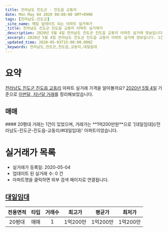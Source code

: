 ```yaml
---
title: 전라남도 진도군 - 진도읍 교동리
date: Mon May 04 2020 00:00:00 GMT+0900
tags: [전라남도-진도군]
_site_name: 매일 업데이트 되는 아파트 실거래가
_title: 전라남도 진도군 진도읍 교동리 아파트 실거래가
_description: 2020년 5월 4일 전라남도 진도군 진도읍 교동리 아파트 실거래 정보입니다. 1건 아파트 정보가 있습니다.
_excerpt: 2020년 5월 4일 전라남도 진도군 진도읍 교동리 아파트 실거래 정보입니다. 1건 아파트 정보가 있습니다.
_updated_time: 2020-05-03T15:00:00.000Z
_keywords: 전라남도,진도군,진도읍,교동리,대일임대
---
```





# 요약
<ins>전라남도 진도군 진도읍 교동리</ins> 아파트 실거래 가격을 알아볼까요? <ins>2020년 5월 4일</ins> 기준으로 <ins>이번달, 지난달 거래</ins>를 정리해보았습니다.

## 매매
<div class="container">
<div class="twelve columns" markdown="1">
#### 20평대
거래는 1건이 있었으며, 거래가는 **1억200만원**으로 '[대일임대](/전라남도-진도군-진도읍-교동리/#대일임대)' 아파트이었습니다.
</div>
</div>



# 실거래가 목록
- 실거래가 등록일: 2020-05-04
- 업데이트 된 실거래 수: 0 건
- 아파트명을 클릭하면 외부 검색 페이지로 연결됩니다.

## [대일임대](#대일임대)

|전용면적|타입|거래수|최고가|평균가|최저가|
|:---:|:---:|:---:|:---:|:---:|:---:|
|20평대|<span class="deal-type-1">매매</span>|1|1억200만|1억200만|1억200만|

<br/>



